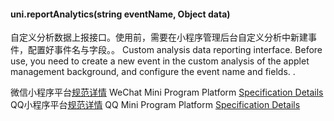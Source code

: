 
#### uni.reportAnalytics(string eventName, Object data)

自定义分析数据上报接口。使用前，需要在小程序管理后台自定义分析中新建事件，配置好事件名与字段。。
Custom analysis data reporting interface. Before use, you need to create a new event in the custom analysis of the applet management background, and configure the event name and fields. .

微信小程序平台[规范详情](https://developers.weixin.qq.com/miniprogram/dev/api/wx.reportAnalytics.html)
WeChat Mini Program Platform [Specification Details](https://developers.weixin.qq.com/miniprogram/dev/api/wx.reportAnalytics.html)
QQ小程序平台[规范详情](https://q.qq.com/wiki/develop/game/API/open-port/port_dataanalysis.html#qq-reportanalytics)
QQ Mini Program Platform [Specification Details](https://q.qq.com/wiki/develop/game/API/open-port/port_dataanalysis.html#qq-reportanalytics)
